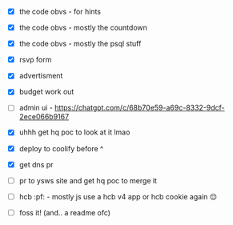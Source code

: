 - [x] the code obvs - for hints
- [x] the code obvs - mostly the countdown
- [x] the code obvs - mostly the psql stuff

- [x] rsvp form
- [x] advertisment
- [x] budget work out
- [ ] admin ui - https://chatgpt.com/c/68b70e59-a69c-8332-9dcf-2ece066b9167
- [x] uhhh get hq poc to look at it lmao
- [x] deploy to coolify before ^
- [x] get dns pr
- [ ] pr to ysws site and get hq poc to merge it
- [ ] hcb :pf: - mostly js use a hcb v4 app or hcb cookie again :pensive:
- [ ] foss it! (and.. a readme ofc)
